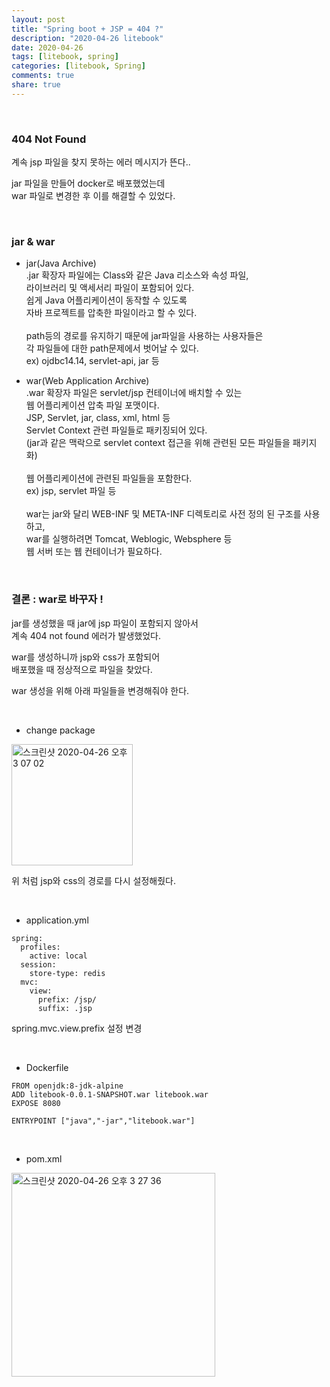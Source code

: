 ```yaml
---
layout: post
title: "Spring boot + JSP = 404 ?"  
description: "2020-04-26 litebook"
date: 2020-04-26
tags: [litebook, spring]
categories: [litebook, Spring]
comments: true
share: true
---
```


<br />

### 404 Not Found       
     
계속 jsp 파일을 찾지 못하는 에러 메시지가 뜬다..       

jar 파일을 만들어 docker로 배포했었는데   
war 파일로 변경한 후 이를 해결할 수 있었다.    

<br/>      

### jar & war       
      
- jar(Java Archive)       
.jar 확장자 파일에는 Class와 같은 Java 리소스와 속성 파일,      
라이브러리 및 액세서리 파일이 포함되어 있다.       
쉽게 Java 어플리케이션이 동작할 수 있도록      
자바 프로젝트를 압축한 파일이라고 할 수 있다.     <br/>     
path등의 경로를 유지하기 때문에 jar파일을 사용하는 사용자들은       
각 파일들에 대한 path문제에서 벗어날 수 있다.       
ex) ojdbc14.14, servlet-api, jar 등         


- war(Web Application Archive)           
.war 확장자 파일은 servlet/jsp 컨테이너에 배치할 수 있는      
웹 어플리케이션 압축 파일 포맷이다.         
JSP, Servlet, jar, class, xml, html 등     
Servlet Context 관련 파일들로 패키징되어 있다.       
(jar과 같은 맥락으로 servlet context 접근을 위해 관련된 모든 파일들을 패키지화)   <br/>                    
웹 어플리케이션에 관련된 파일들을 포함한다.      
ex) jsp, servlet 파일 등   <br/>       
war는 jar와 달리 WEB-INF 및 META-INF 디렉토리로 사전 정의 된 구조를 사용하고,                
war를 실행하려면 Tomcat, Weblogic, Websphere 등      
웹 서버 또는 웹 컨테이너가 필요하다.             
  
<br/>      

### 결론 : war로 바꾸자 !            

jar를 생성했을 때 jar에 jsp 파일이 포함되지 않아서       
계속 404 not found 에러가 발생했었다.      

war를 생성하니까 jsp와 css가 포함되어     
배포했을 때 정상적으로 파일을 찾았다.       

war 생성을 위해 아래 파일들을 변경해줘야 한다.   

<br/>    


- change package     
         
<img width="194" alt="스크린샷 2020-04-26 오후 3 07 02" src="https://user-images.githubusercontent.com/33855307/80299753-db934d80-87d1-11ea-848a-e751b9a77697.png">    
       
위 처럼 jsp와 css의 경로를 다시 설정해줬다. 
 
<br/>                 

- application.yml   
                   
```       
spring:
  profiles:
    active: local
  session:
    store-type: redis
  mvc:
    view:
      prefix: /jsp/
      suffix: .jsp
```      

spring.mvc.view.prefix 설정 변경   

<br/>                

- Dockerfile    
  
```     
FROM openjdk:8-jdk-alpine
ADD litebook-0.0.1-SNAPSHOT.war litebook.war
EXPOSE 8080

ENTRYPOINT ["java","-jar","litebook.war"]    
```      
  
<br/>    

- pom.xml     
 
<img width="326" alt="스크린샷 2020-04-26 오후 3 27 36" src="https://user-images.githubusercontent.com/33855307/80299833-7f7cf900-87d2-11ea-88e5-82b5677011a1.png">  


<br/>     

